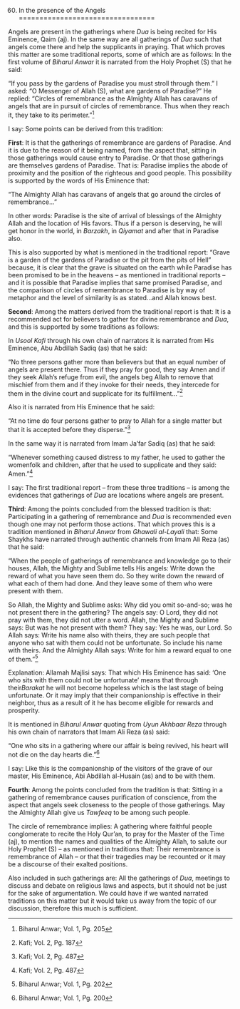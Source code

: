 60. In the presence of the Angels
=================================

Angels are present in the gatherings where *Dua* is being recited for
His Eminence, Qaim (aj). In the same way are all gatherings of *Dua*
such that angels come there and help the supplicants in praying. That
which proves this matter are some traditional reports, some of which are
as follows: In the first volume of *Biharul Anwar* it is narrated from
the Holy Prophet (S) that he said:

“If you pass by the gardens of Paradise you must stroll through them.” I
asked: “O Messenger of Allah (S), what are gardens of Paradise?” He
replied: “Circles of remembrance as the Almighty Allah has caravans of
angels that are in pursuit of circles of remembrance. Thus when they
reach it, they take to its perimeter.”[^1]

I say: Some points can be derived from this tradition:

**First**: It is that the gatherings of remembrance are gardens of
Paradise. And it is due to the reason of it being named, from the aspect
that, sitting in those gatherings would cause entry to Paradise. Or that
those gatherings are themselves gardens of Paradise. That is: Paradise
implies the abode of proximity and the position of the righteous and
good people. This possibility is supported by the words of His Eminence
that:

“The Almighty Allah has caravans of angels that go around the circles of
remembrance…”

In other words: Paradise is the site of arrival of blessings of the
Almighty Allah and the location of His favors. Thus if a person is
deserving, he will get honor in the world, in *Barzakh*, in *Qiyamat*
and after that in Paradise also.

This is also supported by what is mentioned in the traditional report:
“Grave is a garden of the gardens of Paradise or the pit from the pits
of Hell” because, it is clear that the grave is situated on the earth
while Paradise has been promised to be in the heavens – as mentioned in
traditional reports – and it is possible that Paradise implies that same
promised Paradise, and the comparison of circles of remembrance to
Paradise is by way of metaphor and the level of similarity is as
stated…and Allah knows best.

**Second**: Among the matters derived from the traditional report is
that: It is a recommended act for believers to gather for divine
remembrance and *Dua*, and this is supported by some traditions as
follows:

In *Usool Kafi* through his own chain of narrators it is narrated from
His Eminence, Abu Abdillah Sadiq (as) that he said:

“No three persons gather more than believers but that an equal number of
angels are present there. Thus if they pray for good, they say Amen and
if they seek Allah’s refuge from evil, the angels beg Allah to remove
that mischief from them and if they invoke for their needs, they
intercede for them in the divine court and supplicate for its
fulfillment…”[^2]

Also it is narrated from His Eminence that he said:

“At no time do four persons gather to pray to Allah for a single matter
but that it is accepted before they disperse.”[^3]

In the same way it is narrated from Imam Ja’far Sadiq (as) that he said:

“Whenever something caused distress to my father, he used to gather the
womenfolk and children, after that he used to supplicate and they said:
Amen.”[^4]

I say: The first traditional report – from these three traditions – is
among the evidences that gatherings of *Dua* are locations where angels
are present.

**Third**: Among the points concluded from the blessed tradition is
that: Participating in a gathering of remembrance and *Dua* is
recommended even though one may not perform those actions. That which
proves this is a tradition mentioned in *Biharul Anwar* from *Ghawali
al-Layali* that: Some Shaykhs have narrated through authentic channels
from Imam Ali Reza (as) that he said:

“When the people of gatherings of remembrance and knowledge go to their
houses, Allah, the Mighty and Sublime tells His angels: Write down the
reward of what you have seen them do. So they write down the reward of
what each of them had done. And they leave some of them who were present
with them.

So Allah, the Mighty and Sublime asks: Why did you omit so-and-so; was
he not present there in the gathering? The angels say: O Lord, they did
not pray with them, they did not utter a word. Allah, the Mighty and
Sublime says: But was he not present with them? They say: Yes he was,
our Lord. So Allah says: Write his name also with theirs, they are such
people that anyone who sat with them could not be unfortunate. So
include his name with theirs. And the Almighty Allah says: Write for him
a reward equal to one of them.”[^5]

Explanation: Allamah Majlisi says: That which His Eminence has said:
‘One who sits with them could not be unfortunate’ means that through
their*Barakat* he will not become hopeless which is the last stage of
being unfortunate. Or it may imply that their companionship is effective
in their neighbor, thus as a result of it he has become eligible for
rewards and prosperity.

It is mentioned in *Biharul Anwar* quoting from *Uyun Akhbaar Reza*
through his own chain of narrators that Imam Ali Reza (as) said:

“One who sits in a gathering where our affair is being revived, his
heart will not die on the day hearts die.”[^6]

I say: Like this is the companionship of the visitors of the grave of
our master, His Eminence, Abi Abdillah al-Husain (as) and to be with
them.

**Fourth**: Among the points concluded from the tradition is that:
Sitting in a gathering of remembrance causes purification of conscience,
from the aspect that angels seek closeness to the people of those
gatherings. May the Almighty Allah give us *Tawfeeq* to be among such
people.

The circle of remembrance implies: A gathering where faithful people
conglomerate to recite the Holy Qur’an, to pray for the Master of the
Time (aj), to mention the names and qualities of the Almighty Allah, to
salute our Holy Prophet (S) – as mentioned in traditions that: Their
remembrance is remembrance of Allah – or that their tragedies may be
recounted or it may be a discourse of their exalted positions.

Also included in such gatherings are: All the gatherings of *Dua*,
meetings to discuss and debate on religious laws and aspects, but it
should not be just for the sake of argumentation. We could have if we
wanted narrated traditions on this matter but it would take us away from
the topic of our discussion, therefore this much is sufficient.

[^1]: Biharul Anwar; Vol. 1, Pg. 205

[^2]: Kafi; Vol. 2, Pg. 187

[^3]: Kafi; Vol. 2, Pg. 487

[^4]: Kafi; Vol. 2, Pg. 487

[^5]: Biharul Anwar; Vol. 1, Pg. 202

[^6]: Biharul Anwar; Vol. 1, Pg. 200


